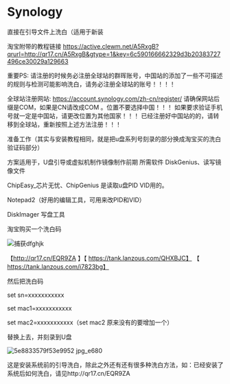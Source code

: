 # Synology
直接在引导文件上洗白（适用于新装

淘宝附带的教程链接 https://active.clewm.net/A5RxgB?qrurl=http://qr17.cn/A5RxgB&gtype=1&key=6c590166662329d3b20383727496ce30029a129663

重要PS: 请注册的时候务必注册全球站的群晖账号，中国站的添加了一些不可描述的规则与检测可能影响洗白，请务必注册全球站的账号！！！！

全球站注册网站: https://account.synology.com/zh-cn/register/ 
请确保网站后缀是COM，如果是CN请改成COM 。位置不要选择中国！！！
如果要求验证手机号就一定是中国站，请更改位置为其他国家！！！
已经注册好中国站的的，请转移到全球站，重新按照上述方法注册！！！



准备工作（其实与安装教程相同，就是把u盘系列号刻录的部分换成淘宝买的洗白验证码部分）

方案适用于，U盘引导或虚拟机制作镜像制作前期
所需软件 DiskGenius、读写镜像文件

ChipEasy_芯片无忧、ChipGenius  是读取u盘PID VID用的。

Notepad2（好用的编辑工具，可用来改PID和VID）

DiskImager 写盘工具

淘宝购买一个洗白码

![捕获dfghjk](https://user-images.githubusercontent.com/59044398/117438809-a4b75200-af64-11eb-9ea5-267205d3fa1c.PNG)

【http://qr17.cn/EQR9ZA 】【 https://tank.lanzous.com/QHXBJC】 【 https://tank.lanzous.com/i7823bg】

然后把洗白码

set sn=xxxxxxxxxxx

set mac1=xxxxxxxxxxx

set mac2=xxxxxxxxxxx（set mac2 原来没有的要增加一个）

替换上去，并刻录到U盘


![5e8833579f53e9952 jpg_e680](https://user-images.githubusercontent.com/59044398/117439148-0f688d80-af65-11eb-9b0d-26c0e05955c0.jpg)

这是安装系统前的引导洗白，除此之外还有还有很多种洗白方法，如：已经安装了系统后如何洗白，请见http://qr17.cn/EQR9ZA

